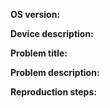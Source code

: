 **OS version:**

**Device description:**

**Problem title:**

**Problem description:**

**Reproduction steps:**